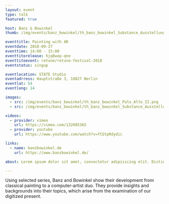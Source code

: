 ```yaml
---
layout: event
type: talk
featured: true

host: Banz & Bowinkel
thumb: /img/events/banz_bowinkel/th_banz_bowinkel_Substance_Ausstellungsansicht_03.png

eventtitle: Painting with AR
eventdate: 2018-09-27
eventtime: 14:00 - 15:00
eventtitorelease: hjq0wop-qne
eventtitoevent: retune/retune-festival-2018
eventstatus: singup

eventlocation: STATE Studio
eventadrress: Hauptstraße 3, 10827 Berlin
eventlat: 54
eventlong: 14

images:
  - src: /img/events/banz_bowinkel/th_banz_bowinkel_Palo_Alto_II.png
  - src: /img/events/banz_bowinkel/th_banz_bowinkel_Substance_Ausstellungsansicht_03.png

videos:
  - provider: vimeo
    url: https://vimeo.com/132085365
  - provider: youtube
    url: https://www.youtube.com/watch?v=fCGtpRdydic

links: 
  - name: banzbowinkel.de
    url: https://www.banzbowinkel.de/

about: Lorem ipsum dolor sit amet, consectetur adipisicing elit. Distinctio quos commodi consequuntur eos, fugiat maiores deleniti laudantium similique, consequatur, vero porro officia pariatur provident. Neque debitis minima ipsum tenetur mollitia.

---
```


Using selected series, Banz and Bowinkel show their development from classical painting to a computer-artist duo. They provide insights and backgrounds into their topics, which arise from the examination of our digitized present.
